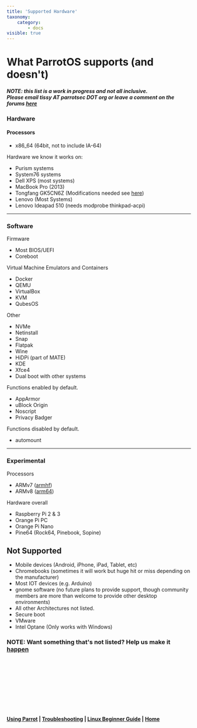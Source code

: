```yaml
---
title: 'Supported Hardware'
taxonomy:
    category:
        - docs
visible: true
---
```


# What ParrotOS supports (and doesn't)
#### *NOTE: this list is a work in progress and not all inclusive. <br> Please email tissy AT parrotsec DOT org or leave a comment on the forums [here](https://community.parrotsec.org/t/what-parrot-supports/5674)*

### Hardware
#### Processors
- x86_64 (64bit, not to include IA-64)

Hardware we know it works on:

- Purism systems
- System76 systems
- Dell XPS (most systems)
- MacBook Pro (2013)
- Tongfang GK5CN6Z (Modifications needed see [here](odd-hardware.md))
- Lenovo (Most Systems)
- Lenovo Ideapad 510 (needs modprobe thinkpad-acpi)

---

### Software

Firmware

- Most BIOS/UEFI
- Coreboot

Virtual Machine Emulators and Containers

- Docker
- QEMU
- VirtualBox
- KVM
- QubesOS

Other 

- NVMe
- Netinstall
- Snap
- Flatpak
- Wine
- HiDPi (part of MATE) 
- KDE
- Xfce4
- Dual boot with other systems

Functions enabled by default.

- AppArmor
- uBlock Origin
- Noscript
- Privacy Badger

Functions disabled by default.

- automount

---

### Experimental
Processors

- ARMv7 ([armhf](https://en.wikipedia.org/wiki/ARM_architecture#VFP)) 
- ARMv8 ([arm64](https://en.wikipedia.org/wiki/ARM_architecture#64-bit))

Hardware overall 

- Raspberry Pi 2 & 3
- Orange Pi PC
- Orange Pi Nano
- Pine64 (Rock64, Pinebook, Sopine)

## Not Supported 

- Mobile devices (Android, iPhone, iPad, Tablet, etc)
- Chromebooks (sometimes it will work but huge hit or miss depending on the manufacturer)
- Most IOT devices (e.g. Arduino)
- gnome software (no future plans to provide support, though community members are more than welcome to provide other desktop environments)
- All other Architectures not listed.
- Secure boot
- VMware
- Intel Optane (Only works with Windows)

### NOTE: Want something that's not listed? Help us make it [happen](https://nest.parrotsec.org/)
<b>


&nbsp;

&nbsp;

&nbsp;

&nbsp;


&nbsp;

[Using Parrot](https://docs.parrotlinux.org/info/start/) | [Troubleshooting](https://docs.parrotlinux.org/trbl/start/) | [Linux Beginner Guide](https://docs.parrotlinux.org/library/lbg-basics/) | [Home](https://docs.parrotlinux.org/)